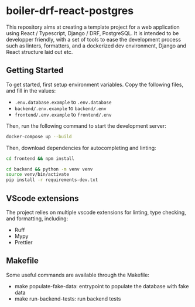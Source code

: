 # boiler-drf-react-postgres

This repository aims at creating a template project for a web application using React / Typescript, Django / DRF, PostgreSQL. It is intended to be developper friendly, with a set of tools to ease the development process such as linters, formatters, and a dockerized dev environment, Django and React structure laid out etc.

## Getting Started

To get started, first setup environment variables. Copy the following files, and fill in the values:

- `.env.database.example` to `.env.database`
- `backend/.env.example` to `backend/.env`
- `frontend/.env.example` to `frontend/.env`

Then, run the following command to start the development server:

```bash
docker-compose up --build
```

Then, download dependencies for autocompleting and linting:

```bash
cd frontend && npm install
```

```bash
cd backend && python -m venv venv
source venv/bin/activate
pip install -r requirements-dev.txt
```

## VScode extensions

The project relies on multiple vscode extensions for linting, type checking, and formatting, including:

- Ruff
- Mypy
- Prettier

## Makefile

Some useful commands are available through the Makefile:

- make populate-fake-data: entrypoint to populate the database with fake data
- make run-backend-tests: run backend tests
